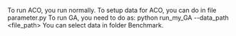 To run ACO, you run normally.
To setup data for ACO, you can do in file parameter.py
To run GA, you need to do as: python run_my_GA --data_path <file_path>
You can select data in folder Benchmark.
